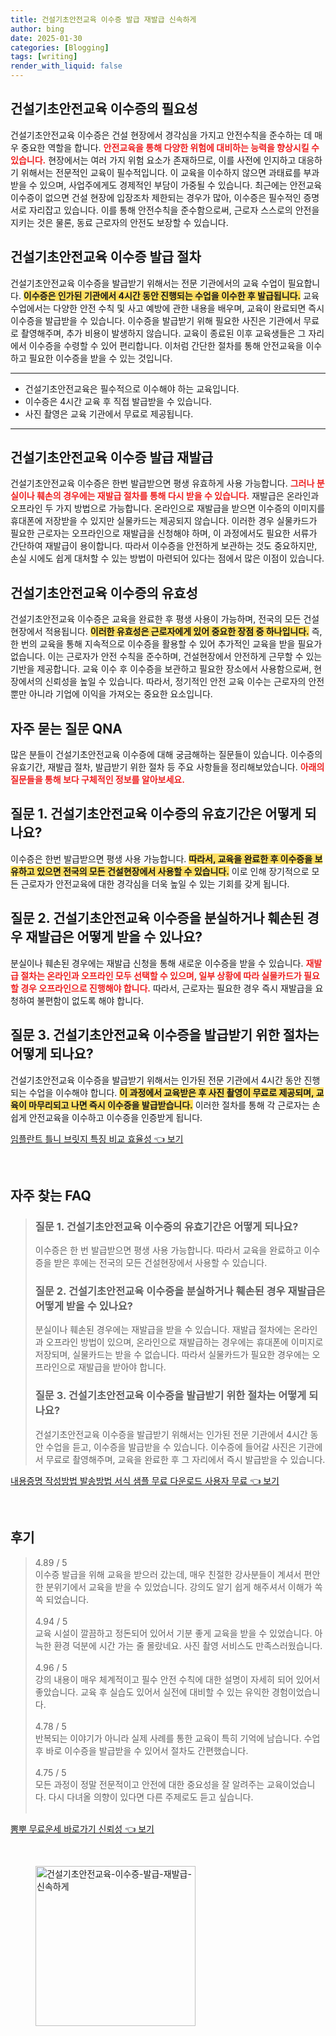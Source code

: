 ```yaml
---
title: 건설기초안전교육 이수증 발급 재발급 신속하게
author: bing
date: 2025-01-30
categories: [Blogging]
tags: [writing]
render_with_liquid: false
---
```



<h2 id='건설기초안전교육-이수증의-필요성'>건설기초안전교육 이수증의 필요성</h2>

<p>건설기초안전교육 이수증은 건설 현장에서 경각심을 가지고 안전수칙을 준수하는 데 매우 중요한 역할을 합니다. <b><span style="color: #ee2323;">안전교육을 통해 다양한 위험에 대비하는 능력을 향상시킬 수 있습니다.</span></b> 현장에서는 여러 가지 위험 요소가 존재하므로, 이를 사전에 인지하고 대응하기 위해서는 전문적인 교육이 필수적입니다. 이 교육을 이수하지 않으면 과태료를 부과받을 수 있으며, 사업주에게도 경제적인 부담이 가중될 수 있습니다. 최근에는 안전교육 이수증이 없으면 건설 현장에 입장조차 제한되는 경우가 많아, 이수증은 필수적인 증명서로 자리잡고 있습니다. 이를 통해 안전수칙을 준수함으로써, 근로자 스스로의 안전을 지키는 것은 물론, 동료 근로자의 안전도 보장할 수 있습니다.</p>

<h2 id='건설기초안전교육-이수증-발급-절차'>건설기초안전교육 이수증 발급 절차</h2>

<p>건설기초안전교육 이수증을 발급받기 위해서는 전문 기관에서의 교육 수업이 필요합니다. <b><span style="background-color: #ffe066;">이수증은 인가된 기관에서 4시간 동안 진행되는 수업을 이수한 후 발급됩니다.</span></b> 교육 수업에서는 다양한 안전 수칙 및 사고 예방에 관한 내용을 배우며, 교육이 완료되면 즉시 이수증을 발급받을 수 있습니다. 이수증을 발급받기 위해 필요한 사진은 기관에서 무료로 촬영해주며, 추가 비용이 발생하지 않습니다. 교육이 종료된 이후 교육생들은 그 자리에서 이수증을 수령할 수 있어 편리합니다. 이처럼 간단한 절차를 통해 안전교육을 이수하고 필요한 이수증을 받을 수 있는 것입니다.</p>

<hr />

<ul>
    <li>건설기초안전교육은 필수적으로 이수해야 하는 교육입니다.</li>
    <li>이수증은 4시간 교육 후 직접 발급받을 수 있습니다.</li>
    <li>사진 촬영은 교육 기관에서 무료로 제공됩니다.</li>
</ul>

<hr />

<h2 id='건설기초안전교육-이수증-발급-재발급'>건설기초안전교육 이수증 발급 재발급</h2>

<p>건설기초안전교육 이수증은 한번 발급받으면 평생 유효하게 사용 가능합니다. <b><span style="color: #ee2323;">그러나 분실이나 훼손의 경우에는 재발급 절차를 통해 다시 받을 수 있습니다.</span></b> 재발급은 온라인과 오프라인 두 가지 방법으로 가능합니다. 온라인으로 재발급을 받으면 이수증의 이미지를 휴대폰에 저장받을 수 있지만 실물카드는 제공되지 않습니다. 이러한 경우 실물카드가 필요한 근로자는 오프라인으로 재발급을 신청해야 하며, 이 과정에서도 필요한 서류가 간단하여 재발급이 용이합니다. 따라서 이수증을 안전하게 보관하는 것도 중요하지만, 손실 시에도 쉽게 대처할 수 있는 방법이 마련되어 있다는 점에서 많은 이점이 있습니다.</p>

<h2 id='건설기초안전교육-이수증의-유효성'>건설기초안전교육 이수증의 유효성</h2>

<p>건설기초안전교육 이수증은 교육을 완료한 후 평생 사용이 가능하며, 전국의 모든 건설현장에서 적용됩니다. <b><span style="background-color: #ffe066;">이러한 유효성은 근로자에게 있어 중요한 장점 중 하나입니다.</span></b> 즉, 한 번의 교육을 통해 지속적으로 이수증을 활용할 수 있어 추가적인 교육을 받을 필요가 없습니다. 이는 근로자가 안전 수칙을 준수하며, 건설현장에서 안전하게 근무할 수 있는 기반을 제공합니다. 교육 이수 후 이수증을 보관하고 필요한 장소에서 사용함으로써, 현장에서의 신뢰성을 높일 수 있습니다. 따라서, 정기적인 안전 교육 이수는 근로자의 안전뿐만 아니라 기업에 이익을 가져오는 중요한 요소입니다.</p>

<h2 id='자주-묻는-질문-QNA'>자주 묻는 질문 QNA</h2>

<p>많은 분들이 건설기초안전교육 이수증에 대해 궁금해하는 질문들이 있습니다. 이수증의 유효기간, 재발급 절차, 발급받기 위한 절차 등 주요 사항들을 정리해보았습니다. <b><span style="color: #ee2323;">아래의 질문들을 통해 보다 구체적인 정보를 알아보세요.</span></b></p>

<h2 id='자주-묻는-질문-질문1'>질문 1. 건설기초안전교육 이수증의 유효기간은 어떻게 되나요?</h2>

<p>이수증은 한번 발급받으면 평생 사용 가능합니다. <b><span style="background-color: #ffe066;">따라서, 교육을 완료한 후 이수증을 보유하고 있으면 전국의 모든 건설현장에서 사용할 수 있습니다.</span></b> 이로 인해 장기적으로 모든 근로자가 안전교육에 대한 경각심을 더욱 높일 수 있는 기회를 갖게 됩니다.</p>

<h2 id='자주-묻는-질문-질문2'>질문 2. 건설기초안전교육 이수증을 분실하거나 훼손된 경우 재발급은 어떻게 받을 수 있나요?</h2>

<p>분실이나 훼손된 경우에는 재발급 신청을 통해 새로운 이수증을 받을 수 있습니다. <b><span style="color: #ee2323;">재발급 절차는 온라인과 오프라인 모두 선택할 수 있으며, 일부 상황에 따라 실물카드가 필요할 경우 오프라인으로 진행해야 합니다.</span></b> 따라서, 근로자는 필요한 경우 즉시 재발급을 요청하여 불편함이 없도록 해야 합니다.</p>

<h2 id='자주-묻는-질문-질문3'>질문 3. 건설기초안전교육 이수증을 발급받기 위한 절차는 어떻게 되나요?</h2>

<p>건설기초안전교육 이수증을 발급받기 위해서는 인가된 전문 기관에서 4시간 동안 진행되는 수업을 이수해야 합니다. <b><span style="background-color: #ffe066;">이 과정에서 교육받은 후 사진 촬영이 무료로 제공되며, 교육이 마무리되고 나면 즉시 이수증을 발급받습니다.</span></b> 이러한 절차를 통해 각 근로자는 손쉽게 안전교육을 이수하고 이수증을 인증받게 됩니다.</p>


<p><a class="click-button" title="임플란트 틀니 브릿지 특징 비교 효율성" href="https://afficreate.github.io/posts/%EC%9E%84%ED%94%8C%EB%9E%80%ED%8A%B8-%ED%8B%80%EB%8B%88-%EB%B8%8C%EB%A6%BF%EC%A7%80-%ED%8A%B9%EC%A7%95-%EB%B9%84%EA%B5%90-%ED%9A%A8%EC%9C%A8%EC%84%B1/" rel="dofollow">임플란트 틀니 브릿지 특징 비교 효율성 👈 보기</a></p><br>
<h2 id='자주_찾는_FAQ'>자주 찾는 FAQ</h2>
<div itemscope="" itemtype="https://schema.org/FAQPage"> 
<blockquote> 
<div itemscope="" itemprop="mainEntity" itemtype="https://schema.org/Question"> 
<h3 itemprop="name">질문 1. 건설기초안전교육 이수증의 유효기간은 어떻게 되나요?</h3> 
<div itemscope="" itemprop="acceptedAnswer" itemtype="https://schema.org/Answer"> 
<span itemprop="text"> 
<p>이수증은 한 번 발급받으면 평생 사용 가능합니다. 따라서 교육을 완료하고 이수증을 받은 후에는 전국의 모든 건설현장에서 사용할 수 있습니다.</p> 
</span> 
</div> 
</div> 
<div itemscope="" itemprop="mainEntity" itemtype="https://schema.org/Question"> 
<h3 itemprop="name">질문 2. 건설기초안전교육 이수증을 분실하거나 훼손된 경우 재발급은 어떻게 받을 수 있나요?</h3> 
<div itemscope="" itemprop="acceptedAnswer" itemtype="https://schema.org/Answer"> 
<span itemprop="text"> 
<p>분실이나 훼손된 경우에는 재발급을 받을 수 있습니다. 재발급 절차에는 온라인과 오프라인 방법이 있으며, 온라인으로 재발급하는 경우에는 휴대폰에 이미지로 저장되며, 실물카드는 받을 수 없습니다. 따라서 실물카드가 필요한 경우에는 오프라인으로 재발급을 받아야 합니다.</p> 
</span> 
</div> 
</div> 
<div itemscope="" itemprop="mainEntity" itemtype="https://schema.org/Question"> 
<h3 itemprop="name">질문 3. 건설기초안전교육 이수증을 발급받기 위한 절차는 어떻게 되나요?</h3> 
<div itemscope="" itemprop="acceptedAnswer" itemtype="https://schema.org/Answer"> 
<span itemprop="text"> 
<p>건설기초안전교육 이수증을 발급받기 위해서는 인가된 전문 기관에서 4시간 동안 수업을 듣고, 이수증을 발급받을 수 있습니다. 이수증에 들어갈 사진은 기관에서 무료로 촬영해주며, 교육을 완료한 후 그 자리에서 즉시 발급받을 수 있습니다.</p> 
</span> 
</div> 
</div> 
</blockquote> 
</div>
<p><a class="click-button" title="내용증명 작성방법 발송방법 서식 샘플 무료 다운로드 사용자 무료" href="https://afficreate.github.io/posts/%EB%82%B4%EC%9A%A9%EC%A6%9D%EB%AA%85-%EC%9E%91%EC%84%B1%EB%B0%A9%EB%B2%95-%EB%B0%9C%EC%86%A1%EB%B0%A9%EB%B2%95-%EC%84%9C%EC%8B%9D-%EC%83%98%ED%94%8C-%EB%AC%B4%EB%A3%8C-%EB%8B%A4%EC%9A%B4%EB%A1%9C%EB%93%9C-%EC%82%AC%EC%9A%A9%EC%9E%90-%EB%AC%B4%EB%A3%8C/" rel="dofollow">내용증명 작성방법 발송방법 서식 샘플 무료 다운로드 사용자 무료 👈 보기</a></p><br>
<h2 id='후기'>후기</h2>
<div itemscope itemtype="https://schema.org/Product">
  <blockquote>
  <div itemprop="review" itemscope itemtype="https://schema.org/Review">
      <div itemprop="reviewRating" itemscope itemtype="https://schema.org/Rating"> <span itemprop="ratingValue">4.89</span> / <span itemprop="bestRating">5</span> </div>
      <span itemprop="reviewBody">이수증 발급을 위해 교육을 받으러 갔는데, 매우 친절한 강사분들이 계셔서 편안한 분위기에서 교육을 받을 수 있었습니다. 강의도 알기 쉽게 해주셔서 이해가 쏙쏙 되었습니다.</span>
  </div>
  <br>
  <div itemprop="review" itemscope itemtype="https://schema.org/Review">
      <div itemprop="reviewRating" itemscope itemtype="https://schema.org/Rating"> <span itemprop="ratingValue">4.94</span> / <span itemprop="bestRating">5</span> </div>
      <span itemprop="reviewBody">교육 시설이 깔끔하고 정돈되어 있어서 기분 좋게 교육을 받을 수 있었습니다. 아늑한 환경 덕분에 시간 가는 줄 몰랐네요. 사진 촬영 서비스도 만족스러웠습니다.</span>
  </div>
  <br>
  <div itemprop="review" itemscope itemtype="https://schema.org/Review">
      <div itemprop="reviewRating" itemscope itemtype="https://schema.org/Rating"> <span itemprop="ratingValue">4.96</span> / <span itemprop="bestRating">5</span> </div>
      <span itemprop="reviewBody">강의 내용이 매우 체계적이고 필수 안전 수칙에 대한 설명이 자세히 되어 있어서 좋았습니다. 교육 후 실습도 있어서 실전에 대비할 수 있는 유익한 경험이었습니다.</span>
  </div>
  <br>
  <div itemprop="review" itemscope itemtype="https://schema.org/Review">
      <div itemprop="reviewRating" itemscope itemtype="https://schema.org/Rating"> <span itemprop="ratingValue">4.78</span> / <span itemprop="bestRating">5</span> </div>
      <span itemprop="reviewBody">반복되는 이야기가 아니라 실제 사례를 통한 교육이 특히 기억에 남습니다. 수업 후 바로 이수증을 발급받을 수 있어서 절차도 간편했습니다.</span>
  </div>
  <br>
  <div itemprop="review" itemscope itemtype="https://schema.org/Review">
      <div itemprop="reviewRating" itemscope itemtype="https://schema.org/Rating"> <span itemprop="ratingValue">4.75</span> / <span itemprop="bestRating">5</span> </div>
      <span itemprop="reviewBody">모든 과정이 정말 전문적이고 안전에 대한 중요성을 잘 알려주는 교육이었습니다. 다시 다녀올 의향이 있다면 다른 주제로도 듣고 싶습니다.</span>
  </div>
  <br>
  </blockquote>
</div>
<p><a class="click-button" title="뽐뿌 무료운세 바로가기 신뢰성" href="https://afficreate.github.io/posts/%EB%BD%90%EB%BF%8C-%EB%AC%B4%EB%A3%8C%EC%9A%B4%EC%84%B8-%EB%B0%94%EB%A1%9C%EA%B0%80%EA%B8%B0-%EC%8B%A0%EB%A2%B0%EC%84%B1/" rel="dofollow">뽐뿌 무료운세 바로가기 신뢰성 👈 보기</a></p><br>
<figure class="image"><img src="https://afficreate.github.io/assets/img/thumbnail/건설기초안전교육-이수증-발급-재발급-신속하게.webp" alt="건설기초안전교육-이수증-발급-재발급-신속하게" width="256" height="256"></figure>